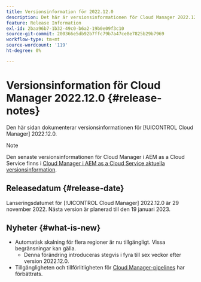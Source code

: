 ```yaml
---
title: Versionsinformation för 2022.12.0
description: Det här är versionsinformationen för Cloud Manager 2022.12.0.
feature: Release Information
exl-id: 2baa96b7-1b32-49c0-b6a2-19b0e09f3c10
source-git-commit: 200366e5db92b7ffc79b7a47ce8e7825b29b7969
workflow-type: tm+mt
source-wordcount: '119'
ht-degree: 0%

---
```


# Versionsinformation för Cloud Manager 2022.12.0 {#release-notes}

Den här sidan dokumenterar versionsinformationen för [!UICONTROL Cloud Manager] 2022.12.0.

>[!NOTE]
>
>Den senaste versionsinformationen för Cloud Manager i AEM as a Cloud Service finns i [Cloud Manager i AEM as a Cloud Service aktuella versionsinformation](https://experienceleague.adobe.com/docs/experience-manager-cloud-service/content/implementing/using-cloud-manager/release-notes-cloud-manager/release-notes-cm-current.html).

## Releasedatum {#release-date}

Lanseringsdatumet för [!UICONTROL Cloud Manager] 2022.12.0 är 29 november 2022. Nästa version är planerad till den 19 januari 2023.

## Nyheter {#what-is-new}

* Automatisk skalning för flera regioner är nu tillgängligt. Vissa begränsningar kan gälla.
   * Denna förändring introduceras stegvis i fyra till sex veckor efter version 2022.12.0.
* Tillgängligheten och tillförlitligheten för [Cloud Manager-pipelines](/help/overview/ci-cd-pipelines.md) har förbättrats.
